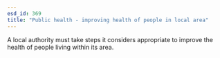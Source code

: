```yaml
---
esd_id: 369
title: "Public health - improving health of people in local area"
---
```


A local authority must take steps it considers appropriate to improve the health of people living within its area.

